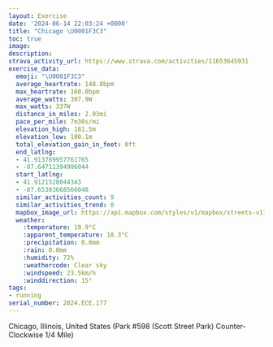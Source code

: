 ```yaml
---
layout: Exercise
date: '2024-06-14 22:03:24 +0000'
title: "Chicago \U0001F3C3"
toc: true
image:
description:
strava_activity_url: https://www.strava.com/activities/11653645931
exercise_data:
  emoji: "\U0001F3C3"
  average_heartrate: 148.8bpm
  max_heartrate: 160.0bpm
  average_watts: 307.9W
  max_watts: 337W
  distance_in_miles: 2.03mi
  pace_per_mile: 7m36s/mi
  elevation_high: 181.5m
  elevation_low: 180.1m
  total_elevation_gain_in_feet: 0ft
  end_latlng:
  - 41.913789957761765
  - -87.64711394906044
  start_latlng:
  - 41.9121528044343
  - -87.65303668566048
  similar_activities_count: 9
  similar_activities_trend: 0
  mapbox_image_url: https://api.mapbox.com/styles/v1/mapbox/streets-v11/static/path-5+787af2-1.0(e%7Bx~Fvk~uOCuAEYKQAMDIVUb%40k%40jAoBJgAAyAJI%40EEo%40BqEEiIBSVGBCDQ%40uABy%40CoAGs%40CaBB%5BFIDAl%40BZALDV%3FBLDr%40CdBF%7CAHXFLTPHBt%40Bj%40CTSLSFY%3F%5B%3FaBGkAKSUOUCaA%3FWDQHIHGNGb%40DhACr%40Ht%40HVTTNFT%40t%40CRGPKLQDOBo%40CsCI_%40UUc%40I%5BBYAWDKBKHKLIVAN%40f%40Al%40LpBNRXLL%40z%40%3FVEVOJSFY%40m%40AoAGeAKUIIKGc%40Gk%40%3FWBQDQRKVE%60%40%40b%40A%5EJtBRTTNd%40Bl%40AXIX%5BHY%3FkBEsAM%5BOOQIoAAYEY%3FICQKCAe%40Dk%40Aa%40DCFQBYAa%40Ku%40C%5DDsC%40sEH%7D%40DCB%3FRFjH),pin-s-s+e5b22e(-87.65132,41.91171),pin-s-f+89ae00(-87.64525999999992,41.91380999999996)/auto/800x800?access_token=pk.eyJ1Ijoiam9zaGJlY2ttYW4iLCJhIjoiY205eWR2aDd1MWZ6djJrbXc4a3M0bWZleiJ9.XiG9OWkNcZk2QzjJbxLB4A
  weather:
    :temperature: 19.9°C
    :apparent_temperature: 18.3°C
    :precipitation: 0.0mm
    :rain: 0.0mm
    :humidity: 72%
    :weathercode: Clear sky
    :windspeed: 23.5km/h
    :winddirection: 15°
tags:
- running
serial_number: 2024.ECE.177
---
```

Chicago, Illinois, United States (Park #598 (Scott Street Park) Counter-Clockwise 1/4 Mile)
